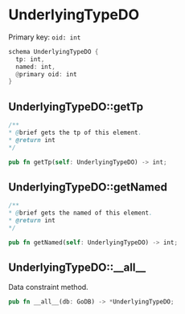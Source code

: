 # UnderlyingTypeDO

Primary key: `oid: int`

```rust
schema UnderlyingTypeDO {
  tp: int,
  named: int,
  @primary oid: int
}
```
## UnderlyingTypeDO::getTp

```java
/**
* @brief gets the tp of this element.
* @return int
*/
```
```rust
pub fn getTp(self: UnderlyingTypeDO) -> int;
```
## UnderlyingTypeDO::getNamed

```java
/**
* @brief gets the named of this element.
* @return int
*/
```
```rust
pub fn getNamed(self: UnderlyingTypeDO) -> int;
```
## UnderlyingTypeDO::\_\_all\_\_

Data constraint method.

```rust
pub fn __all__(db: GoDB) -> *UnderlyingTypeDO;
```
